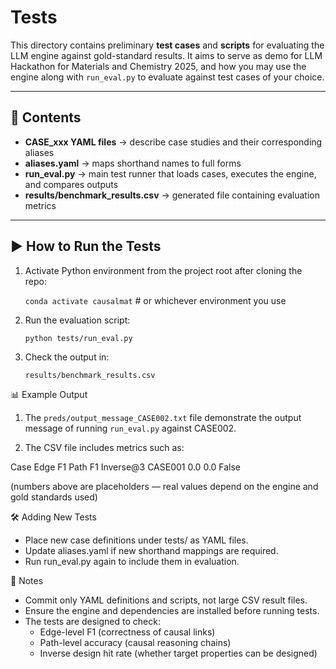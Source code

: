 # Tests

This directory contains preliminary **test cases** and **scripts** for evaluating the LLM engine against gold-standard results. It aims to serve as demo for LLM Hackathon for Materials and Chemistry 2025, and how you may use the engine along with `run_eval.py` to evaluate against test cases of your choice.

---

## 📂 Contents
- **CASE\_xxx YAML files** → describe case studies and their corresponding aliases  
- **aliases.yaml** → maps shorthand names to full forms  
- **run_eval.py** → main test runner that loads cases, executes the engine, and compares outputs  
- **results/benchmark_results.csv** → generated file containing evaluation metrics

---

## ▶️ How to Run the Tests

1. Activate Python environment from the project root after cloning the repo:
   
   `conda activate causalmat`   # or whichever environment you use

2. Run the evaluation script:

   `python tests/run_eval.py`

3. Check the output in:

   `results/benchmark_results.csv`

📊 Example Output

1. The `preds/output_message_CASE002.txt` file demonstrate the output message of running `run_eval.py` against CASE002. 

2. The CSV file includes metrics such as:

Case	Edge F1	Path F1	Inverse@3
CASE001	0.0	0.0	False

(numbers above are placeholders — real values depend on the engine and gold standards used)

🛠️ Adding New Tests

- Place new case definitions under tests/ as YAML files.
- Update aliases.yaml if new shorthand mappings are required.
- Run run_eval.py again to include them in evaluation.

📝 Notes

- Commit only YAML definitions and scripts, not large CSV result files.
- Ensure the engine and dependencies are installed before running tests.
- The tests are designed to check:
  - Edge-level F1 (correctness of causal links)
  - Path-level accuracy (causal reasoning chains)
  - Inverse design hit rate (whether target properties can be designed)
